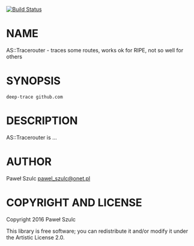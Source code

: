 [![Build Status](https://travis-ci.org/hipek8/AS-Tracerouter.svg?branch=master)](https://travis-ci.org/hipek8/AS-Tracerouter)

NAME
====

AS::Tracerouter - traces some routes, works ok for RIPE, not so well for others

SYNOPSIS
========

    deep-trace github.com

DESCRIPTION
===========

AS::Tracerouter is …

AUTHOR
======

Paweł Szulc <pawel_szulc@onet.pl>

COPYRIGHT AND LICENSE
=====================

Copyright 2016 Paweł Szulc

This library is free software; you can redistribute it and/or modify it under the Artistic License 2.0.

